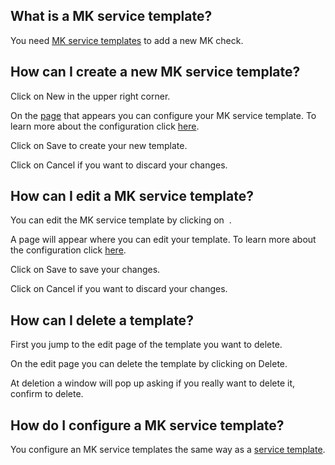 [//]: # (Links)
[page]: /mk_module/mkservicetemplates (MK service templates)
[configure]: #configure (Configure your MK service template)
[service template]: /documentations/wiki/basic-monitoring/servicetemplates/en#configure (How do I configure a service template?)
[adding]: /servicetemplates/add/8/_controller:mkservicetemplates/_action:index/_plugin:mk_module (add a new MK service template)

[//]: # (Pictures)

[//]: # (Content)

## What is a MK service template?

You need [MK service templates][page] to add a new MK check.

## How can I create a new MK service template?

Click on
<a class="btn btn-xs btn-success"><i class="fa fa-plus"></i> New</a>
in the upper right corner.

On the [page][adding] that appears you can configure your MK service template.
To learn more about the configuration click [here][configure].

Click on <a class="btn btn-xs btn-primary">Save</a> to create your new template.

Click on <a class="btn btn-xs btn-default">Cancel</a> if you want to discard your changes.

## How can I edit a MK service template?

You can edit the MK service template by clicking on
<a class="btn btn-default btn-xs">&nbsp;<i class="fa fa-cog fa-lg txt-color-teal"></i></a>.

A page will appear where you can edit your template.
To learn more about the configuration click [here][configure].

Click on <a class="btn btn-xs btn-primary">Save</a> to save your changes.

Click on <a class="btn btn-xs btn-default">Cancel</a> if you want to discard your changes.

## How can I delete a template?

First you jump to the edit page of the template you want to delete.

On the edit page you can delete the template by clicking on
<a class="btn btn-danger btn-xs"><i class="fa fa-trash-o"></i> Delete</a>.

At deletion a window will pop up asking if you really want to delete it,
confirm to delete.

## How do I configure a MK service template? <span id="configure"></span>

You configure an MK service templates the same way as a [service template].
